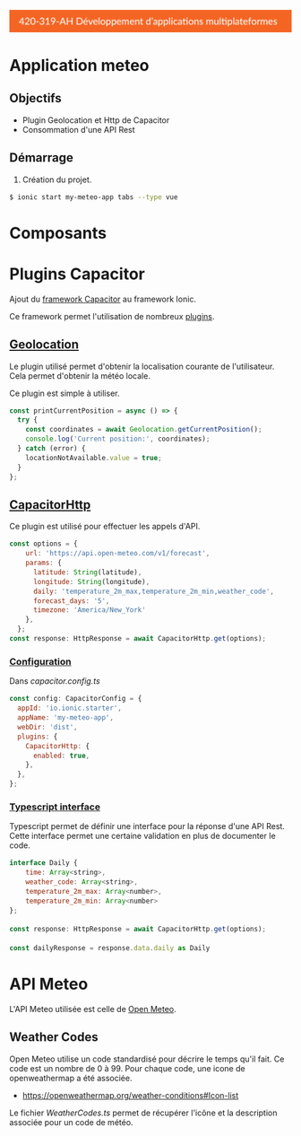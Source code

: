 ![entete](../header-dmp.png)

# Application meteo

## Objectifs

- Plugin Geolocation et Http de Capacitor
- Consommation d'une API Rest


## Démarrage

1. Création du projet.

~~~bash
$ ionic start my-meteo-app tabs --type vue
~~~

# Composants

# Plugins Capacitor

Ajout du [framework Capacitor](https://capacitorjs.com/docs/getting-started/with-ionic) au framework Ionic.

Ce framework permet l'utilisation de nombreux [plugins](https://capacitorjs.com/docs/plugins).

## [Geolocation](https://capacitorjs.com/docs/apis/geolocation)

Le plugin utilisé permet d'obtenir la localisation courante de l'utilisateur. Cela permet d'obtenir la météo locale.

Ce plugin est simple à utiliser.

~~~js
const printCurrentPosition = async () => {
  try {
    const coordinates = await Geolocation.getCurrentPosition();
    console.log('Current position:', coordinates); 
  } catch (error) {
    locationNotAvailable.value = true;
  }
};
~~~

## [CapacitorHttp](https://capacitorjs.com/docs/apis/http)

Ce plugin est utilisé pour effectuer les appels d'API.

~~~js
const options = {
    url: 'https://api.open-meteo.com/v1/forecast',
    params: {
      latitude: String(latitude),
      longitude: String(longitude),
      daily: 'temperature_2m_max,temperature_2m_min,weather_code',
      forecast_days: '5',
      timezone: 'America/New_York'
    },
  };
const response: HttpResponse = await CapacitorHttp.get(options);
~~~

### [Configuration](https://capacitorjs.com/docs/apis/http#configuration)
Dans *capacitor.config.ts*
~~~js
const config: CapacitorConfig = {
  appId: 'io.ionic.starter',
  appName: 'my-meteo-app',
  webDir: 'dist',
  plugins: {
    CapacitorHttp: {
      enabled: true,
    },
  },
};
~~~

### [Typescript interface](https://www.typescriptlang.org/docs/handbook/2/objects.html)

Typescript permet de définir une interface pour la réponse d'une API Rest. Cette interface permet une certaine validation en plus de documenter le code.

~~~js
interface Daily {
    time: Array<string>,
    weather_code: Array<string>,
    temperature_2m_max: Array<number>,
    temperature_2m_min: Array<number>
};

const response: HttpResponse = await CapacitorHttp.get(options);

const dailyResponse = response.data.daily as Daily
~~~


# API Meteo

L'API Meteo utilisée est celle de [Open Meteo](https://open-meteo.com/).

## Weather Codes

Open Meteo utilise un code standardisé pour décrire le temps qu'il fait. Ce code est un nombre de 0 à 99. Pour chaque code, une icone de openweathermap a été associée.

- https://openweathermap.org/weather-conditions#Icon-list

Le fichier *WeatherCodes.ts* permet de récupérer l'icône et la description associée pour un code de météo. 

